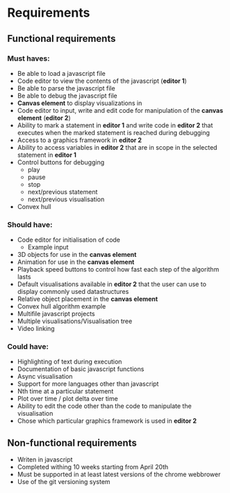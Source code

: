# Requirements

## Functional requirements

### Must haves:
* Be able to load a javascript file
* Code editor to view the contents of the javascript (**editor 1**)
* Be able to parse the javascript file
* Be able to debug the javascript file
* **Canvas element** to display visualizations in
* Code editor to input, write and edit code for manipulation of the **canvas element** (**editor 2**)
* Ability to mark a statement in **editor 1** and write code in **editor 2** that executes when the marked statement is reached during debugging
* Access to a graphics framework in **editor 2**
* Ability to access variables in **editor 2** that are in scope in the selected statement in **editor 1**
* Control buttons for debugging
	* play
	* pause
	* stop
	* next/previous statement
	* next/previous visualisation 
* Convex hull

### Should have:
* Code editor for initialisation of code
	* Example input
* 3D objects for use in the **canvas element**
* Animation for use in the **canvas element**
* Playback speed buttons to control how fast each step of the algorithm lasts
* Default visualisations available in **editor 2** that the user can use to display commonly used datastructures
* Relative object placement in the **canvas element**
* Convex hull algorithm example
* Multifile javascript projects
* Multiple visualisations/Visualisation tree
* Video linking

### Could have:
* Highlighting of text during execution
* Documentation of basic javascript functions
* Async visualisation
* Support for more languages other than javascript
* Nth time at a particular statement
* Plot over time / plot delta over time
* Ability to edit the code other than the code to manipulate the visualisation
* Chose which particular graphics framework is used in **editor 2**

## Non-functional requirements
* Writen in javascript
* Completed withing 10 weeks starting from April 20th
* Must be supported in at least latest versions of the chrome webbrower
* Use of the git versioning system
